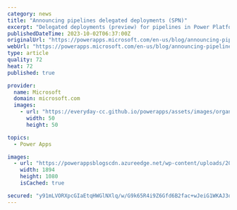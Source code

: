 ```yaml
---
category: news
title: "Announcing pipelines delegated deployments (SPN)"
excerpt: "Delegated deployments (preview) for pipelines in Power Platform empowers makers to deploy their business solutions without needing elevated permissions in target environments (like production).  Admins can rest assure their production data and application assets are protected and compliant with organizational"
publishedDateTime: 2023-10-02T06:37:00Z
originalUrl: "https://powerapps.microsoft.com/en-us/blog/announcing-pipelines-delegated-deployments-spn/"
webUrl: "https://powerapps.microsoft.com/en-us/blog/announcing-pipelines-delegated-deployments-spn/"
type: article
quality: 72
heat: 72
published: true

provider:
  name: Microsoft
  domain: microsoft.com
  images:
    - url: "https://everyday-cc.github.io/powerapps/assets/images/organizations/microsoft.com-50x50.jpg"
      width: 50
      height: 50

topics:
  - Power Apps

images:
  - url: "https://powerappsblogscdn.azureedge.net/wp-content/uploads/2023/10/Delegated-Deployments-Blogv3.gif"
    width: 1894
    height: 1080
    isCached: true

secured: "y91mLVORXpcGIaEtqHWGlNXlq/w/G9k65R4i9Z6Gfd6B2fac+wJeiG1WKAJ3oxkdk6w7MkYUUeaPvHisYfubaMZmh6C6Uf/zttceR24sGY/a1o9haMEeRyz6UBEKfpfep1JIfCZA+WoOXaE+lWYp0nW0eAAT9bJHm/l/ZNDa0rULl4M+L0gjnjsXVEiXE3W07rSU1TJa/nyVmQ/4Dw7JP+Z4M+l+HVNZEyCmNMKQZOwDffHpgwsz7st5UFSX97GJnrGCgk/zpuGPN2Ur0HqSi0uFTyV058hSl6Qxl3bQuqpTDX47bkA5jiWVu92AprCetxrJc9r7q192Gxvyewy+6MBEi0SNQ7lLDDTRjU391NM=;ad3kWlCBPj5NjcKB5FPHqQ=="
---
```


